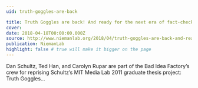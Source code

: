 ```yaml
---
uid: truth-goggles-are-back

title: Truth Goggles are back! And ready for the next era of fact-checking
cover: 
date: 2018-04-18T00:00:00.000Z
source: http://www.niemanlab.org/2018/04/truth-goggles-are-back-and-ready-for-the-next-era-of-fact-checking/
publication: NiemanLab
highlight: false # true will make it bigger on the page
---
```


Dan Schultz, Ted Han, and Carolyn Rupar are part of the Bad Idea Factory’s crew for reprising Schultz’s MIT Media Lab 2011 graduate thesis project: Truth Goggles...
